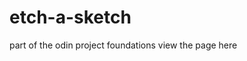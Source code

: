 # etch-a-sketch
part of the odin project foundations
view the page <a src="https://bikash3024.github.io/etch-a-sketch/">here</a>
